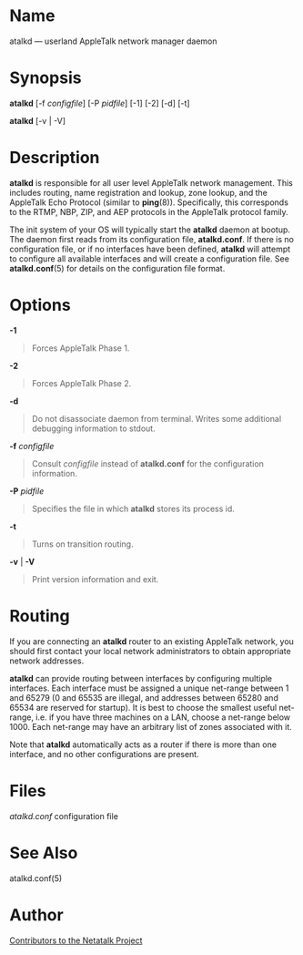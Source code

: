 # Name

atalkd — userland AppleTalk network manager daemon

# Synopsis

**atalkd** [-f *configfile*] [-P *pidfile*] [-1] [-2] [-d] [-t]

**atalkd** [-v | -V]

# Description

**atalkd** is responsible for all user level AppleTalk network management.
This includes routing, name registration and lookup, zone lookup, and
the AppleTalk Echo Protocol (similar to **ping**(8)). Specifically, this
corresponds to the RTMP, NBP, ZIP, and AEP protocols in the AppleTalk
protocol family.

The init system of your OS will typically start the **atalkd** daemon at
bootup. The daemon first reads from its configuration file,
**atalkd.conf**. If there is no configuration file, or if no interfaces
have been defined, **atalkd** will attempt to configure all available
interfaces and will create a configuration file. See **atalkd.conf**(5)
for details on the configuration file format.

# Options

**-1**

> Forces AppleTalk Phase 1.

**-2**

> Forces AppleTalk Phase 2.

**-d**

> Do not disassociate daemon from terminal. Writes some additional
debugging information to stdout.

**-f** *configfile*
> Consult *configfile* instead of **atalkd.conf** for the configuration
information.

**-P** *pidfile*

> Specifies the file in which **atalkd** stores its process id.

**-t**

> Turns on transition routing.

**-v** | **-V**

> Print version information and exit.

# Routing

If you are connecting an **atalkd** router to an existing AppleTalk
network, you should first contact your local network administrators to
obtain appropriate network addresses.

**atalkd** can provide routing between interfaces by configuring multiple
interfaces. Each interface must be assigned a unique
net-range between 1 and 65279 (0 and
65535 are illegal, and addresses between 65280 and 65534 are reserved
for startup). It is best to choose the smallest useful net-range, i.e.
if you have three machines on a LAN, choose a net-range below 1000. Each
net-range may have an arbitrary list of zones associated with it.

Note that **atalkd** automatically acts as a router if there is more than
one interface, and no other configurations are present.

# Files

*atalkd.conf* configuration file

# See Also

atalkd.conf(5)

# Author

[Contributors to the Netatalk Project](https://netatalk.io/contributors)
